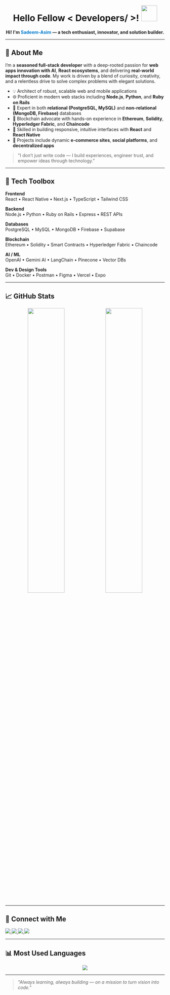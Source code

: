 <h1 align="center"> Hello Fellow < Developers/ >! <img src="https://raw.githubusercontent.com/MartinHeinz/MartinHeinz/master/wave.gif" width="50px"> </h1>



<div size='20px' align='center'>
  <strong>Hi! I'm <span style="color:#007acc;">Sadeem-Asim</span> — a tech enthusiast, innovator, and solution builder.</strong>
</div>

---

## 🚀 About Me

I’m a **seasoned full-stack developer** with a deep-rooted passion for **web apps innovation with AI**, **React ecosystems**, and delivering **real-world impact through code**. My work is driven by a blend of curiosity, creativity, and a relentless drive to solve complex problems with elegant solutions.

- 💡 Architect of robust, scalable web and mobile applications
- 🌐 Proficient in modern web stacks including **Node.js**, **Python**, and **Ruby on Rails**
- 🧠 Expert in both **relational (PostgreSQL, MySQL)** and **non-relational (MongoDB, Firebase)** databases
- 🔗 Blockchain advocate with hands-on experience in **Ethereum**, **Solidity**, **Hyperledger Fabric**, and **Chaincode**
- 📱 Skilled in building responsive, intuitive interfaces with **React** and **React Native**
- 🛒 Projects include dynamic **e-commerce sites**, **social platforms**, and **decentralized apps**

> "I don’t just write code — I build experiences, engineer trust, and empower ideas through technology."

---

## 🧰 Tech Toolbox

**Frontend**  
React • React Native • Next.js • TypeScript • Tailwind CSS

**Backend**  
Node.js • Python • Ruby on Rails • Express • REST APIs

**Databases**  
PostgreSQL • MySQL • MongoDB • Firebase • Supabase

**Blockchain**  
Ethereum • Solidity • Smart Contracts • Hyperledger Fabric • Chaincode

**AI / ML**  
OpenAI • Gemini AI • LangChain • Pinecone • Vector DBs

**Dev & Design Tools**  
Git • Docker • Postman • Figma • Vercel • Expo

---

## 📈 GitHub Stats

<p align="center">
  <img src="https://github-readme-stats.vercel.app/api?username=sadeem-asim&show_icons=true&theme=tokyonight" width="48%" />
  <img src="https://github-readme-streak-stats.herokuapp.com/?user=sadeem-asim&theme=tokyonight" width="48%" />
</p>

---

## 🤝 Connect with Me

<a href="https://twitter.com/sadeem_asim" target="_blank">
  <img src="https://img.shields.io/badge/Twitter-%231DA1F2.svg?&style=for-the-badge&logo=twitter&logoColor=white"/>
</a>
<a href="https://linkedin.com/in/sadeem-asim" target="_blank">
  <img src="https://img.shields.io/badge/LinkedIn-%230077B5.svg?&style=for-the-badge&logo=linkedin&logoColor=white"/>
</a>
<a href="mailto:you@example.com">
  <img src="https://img.shields.io/badge/Gmail-D14836?style=for-the-badge&logo=gmail&logoColor=white"/>
</a>
<a href="https://wa.me/923001234567?text=Hi%20Sadeem%2C%20I%20found%20your%20GitHub%20profile!">
  <img src="https://img.shields.io/badge/WhatsApp-25D366?style=for-the-badge&logo=whatsapp&logoColor=white"/>
</a>

---

## 📊 Most Used Languages

<p align="center">
  <img src="https://github-readme-stats.vercel.app/api/top-langs/?username=sadeem-asim&layout=compact&theme=tokyonight"/>
</p>

---

> *"Always learning, always building — on a mission to turn vision into code."*
